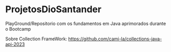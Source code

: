 # ProjetosDioSantander
PlayGround/Repositorio com os fundamentos em Java aprimorados durante o Bootcamp


Sobre Collection FrameWork: https://github.com/cami-la/collections-java-api-2023 
